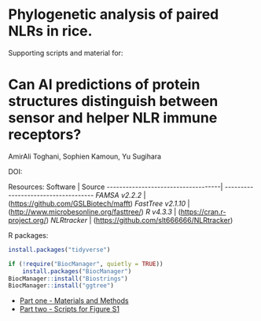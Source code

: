 # Phylogenetic analysis of paired NLRs in rice.

Supporting scripts and material for:
# Can AI predictions of protein structures distinguish between sensor and helper NLR immune receptors?

AmirAli Toghani, Sophien Kamoun, Yu Sugihara


DOI: 



Resources:
Software                            | Source
------------------------------------| ------------------------------------
*FAMSA v2.2.2*                      | (https://github.com/GSLBiotech/mafft)
*FastTree v2.1.10*                  | (http://www.microbesonline.org/fasttree/)
*R v4.3.3*                          | (https://cran.r-project.org/)
*NLRtracker*                        | (https://github.com/slt666666/NLRtracker)


R packages:
```R
install.packages("tidyverse")

if (!require("BiocManager", quietly = TRUE))
    install.packages("BiocManager")
BiocManager::install("Biostrings")
BiocManager::install("ggtree")
```


* [Part one - Materials and Methods](/01_materials_and_methods.md)
* [Part two - Scripts for Figure S1](/02_Figure_S1.md)
